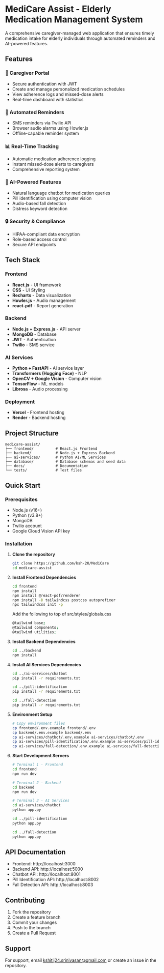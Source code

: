 # MediCare Assist - Elderly Medication Management System

A comprehensive caregiver-managed web application that ensures timely medication intake for elderly individuals through automated reminders and AI-powered features.

## Features

### 🏥 Caregiver Portal
- Secure authentication with JWT
- Create and manage personalized medication schedules
- View adherence logs and missed-dose alerts
- Real-time dashboard with statistics

### 🔔 Automated Reminders
- SMS reminders via Twilio API
- Browser audio alarms using Howler.js
- Offline-capable reminder system

### 📊 Real-Time Tracking
- Automatic medication adherence logging
- Instant missed-dose alerts to caregivers
- Comprehensive reporting system

### 🤖 AI-Powered Features
- Natural language chatbot for medication queries
- Pill identification using computer vision
- Audio-based fall detection
- Distress keyword detection

### 🔒 Security & Compliance
- HIPAA-compliant data encryption
- Role-based access control
- Secure API endpoints

## Tech Stack

### Frontend
- **React.js** - UI framework
- **CSS** - UI Styling
- **Recharts** - Data visualization
- **Howler.js** - Audio management
- **react-pdf** - Report generation

### Backend
- **Node.js + Express.js** - API server
- **MongoDB** - Database
- **JWT** - Authentication
- **Twilio** - SMS service

### AI Services
- **Python + FastAPI** - AI service layer
- **Transformers (Hugging Face)** - NLP
- **OpenCV + Google Vision** - Computer vision
- **TensorFlow** - ML models
- **Librosa** - Audio processing

### Deployment
- **Vercel** - Frontend hosting
- **Render** - Backend hosting

## Project Structure

```
medicare-assist/
├── frontend/          # React.js Frontend
├── backend/           # Node.js + Express Backend
├── ai-services/       # Python AI/ML Services
├── database/          # Database schemas and seed data
├── docs/              # Documentation
└── tests/             # Test files
```

## Quick Start

### Prerequisites
- Node.js (v16+)
- Python (v3.8+)
- MongoDB
- Twilio account
- Google Cloud Vision API key

### Installation

1. **Clone the repository**
   ```bash
   git clone https://github.com/ksh-20/MediCare
   cd medicare-assist
   ```

2. **Install Frontend Dependencies**
   ```bash
   cd frontend
   npm install
   npm install @react-pdf/renderer
   npm install -D tailwindcss postcss autoprefixer
   npx tailwindcss init -p
   ```
   Add the following to top of src/styles/globals.css

   ```bash
   @tailwind base;
   @tailwind components;
   @tailwind utilities;
   ```


3. **Install Backend Dependencies**
   ```bash
   cd ../backend
   npm install
   ```

4. **Install AI Services Dependencies**
   ```bash
   cd ../ai-services/chatbot
   pip install -r requirements.txt
   
   cd ../pill-identification
   pip install -r requirements.txt
   
   cd ../fall-detection
   pip install -r requirements.txt
   ```

5. **Environment Setup**
   ```bash
   # Copy environment files
   cp frontend/.env.example frontend/.env
   cp backend/.env.example backend/.env
   cp ai-services/chatbot/.env.example ai-services/chatbot/.env
   cp ai-services/pill-identification/.env.example ai-services/pill-identification/.env
   cp ai-services/fall-detection/.env.example ai-services/fall-detection/.env
   ```

6. **Start Development Servers**
   ```bash
   # Terminal 1 - Frontend
   cd frontend
   npm run dev
   
   # Terminal 2 - Backend
   cd backend
   npm run dev
   
   # Terminal 3 - AI Services
   cd ai-services/chatbot
   python app.py
   
   cd ../pill-identification
   python app.py
   
   cd ../fall-detection
   python app.py
   ```

## API Documentation

- Frontend: http://localhost:3000
- Backend API: http://localhost:5000
- Chatbot API: http://localhost:8001
- Pill Identification API: http://localhost:8002
- Fall Detection API: http://localhost:8003

## Contributing

1. Fork the repository
2. Create a feature branch
3. Commit your changes
4. Push to the branch
5. Create a Pull Request


## Support

For support, email kshitij24.srinivasan@gmail.com or create an issue in the repository.
